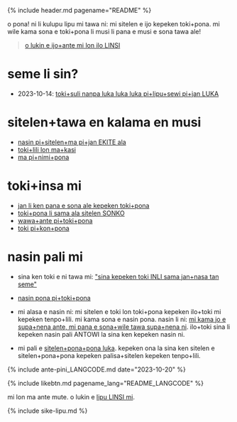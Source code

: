 {% include header.md pagename="README" %}

<span class="lp">

o pona! ni li kulupu lipu mi tawa ni: mi sitelen e ijo kepeken toki+pona. mi wile kama sona e toki+pona li musi li pana e musi e sona tawa ale!

> [o lukin e ijo+ante mi lon ilo LINSI](https://linktr.ee/jantelakoman) &nbsp; <a href="https://linktr.ee/jantelakoman"><img src="https://joelthomastr.github.io/tokipona/Linktree_logo.svg.png" style="height: 1em;"></a>

# seme li sin?

- <span class="lpdef">2023-10-14:</span> [toki+suli nanpa luka luka luka pi+lipu+sewi pi+jan LUKA](https://joelthomastr.github.io/tokipona/lipu-pi-jan-Luka-15_LANGCODE)

# sitelen+tawa en kalama en musi

- [nasin pi+sitelen+ma pi+jan EKITE ala](https://joelthomastr.github.io/tokipona/jan-ekite-ala_LANGCODE)
- [toki+lili lon ma+kasi](https://joelthomastr.github.io/tokipona/toki-lili-lon-ma-kasi_LANGCODE)
- [ma pi+nimi+pona](https://joelthomastr.github.io/tokipona/ma-pi-nimi-pona-1_LANGCODE)


# toki+insa mi

- [jan li ken pana e sona ale kepeken toki+pona](https://joelthomastr.github.io/tokipona/pana-sona-ale_LANGCODE)
- [toki+pona li sama ala sitelen SONKO](https://joelthomastr.github.io/tokipona/sitelen-sonko_LANGCODE)
- [wawa+ante pi+toki+pona](https://joelthomastr.github.io/tokipona/wawa-pi-toki-pona_LANGCODE)
- [toki pi+kon+pona](https://joelthomastr.github.io/tokipona/toki-pi-kon-pona_LANGCODE)

# nasin pali mi

- sina ken toki e ni tawa mi:  ["sina kepeken toki INLI sama jan+nasa tan seme"](https://joelthomastr.github.io/tokipona/kepeken-pi-toki-inli_LANGCODE)

- [nasin pona pi+toki+pona](https://joelthomastr.github.io/tokipona/nasin-pona-pi-toki-pona_LANGCODE)

- mi alasa e nasin ni: mi sitelen e toki lon toki+pona kepeken ilo+toki mi kepeken tenpo+lili. mi kama sona e nasin pona. nasin li ni: [mi kama jo e supa+nena ante, mi pana e sona+wile tawa supa+nena ni](https://www.reddit.com/r/tokipona/comments/r6nu43/efficient_keyboard_idea_the_video_shows_the_steps/). ilo+toki sina li kepeken nasin pali ANTOWI la sina ken kepeken nasin ni.

- mi pali e [sitelen+pona+pona luka](https://joelthomastr.github.io/tokipona/sitelen-pona-pona-luka_LANGCODE). kepeken ona la sina ken sitelen e sitelen+pona+pona kepeken palisa+sitelen kepeken tenpo+lili.

{% include ante-pini_LANGCODE.md date="2023-10-20" %}

{% include likebtn.md pagename_lang="README_LANGCODE" %}

mi lon ma ante mute. o lukin e [lipu LINSI mi](https://linktr.ee/jantelakoman).

{% include sike-lipu.md %}
